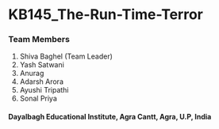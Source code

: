 # KB145_The-Run-Time-Terror

### Team Members 
  1. Shiva Baghel (Team Leader)
  2. Yash Satwani
  3. Anurag 
  4. Adarsh Arora
  5. Ayushi Tripathi
  6. Sonal Priya
  

#### Dayalbagh Educational Institute, Agra Cantt, Agra, U.P, India
